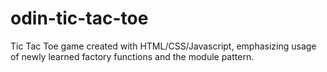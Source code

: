 # odin-tic-tac-toe
Tic Tac Toe game created with HTML/CSS/Javascript, emphasizing usage of newly learned factory functions and the module pattern.
